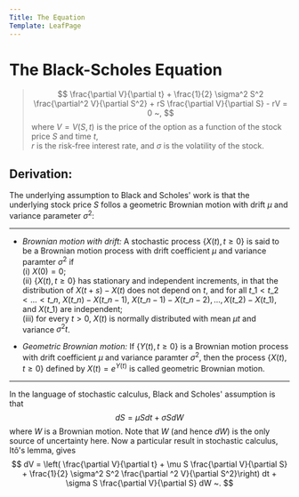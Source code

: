 ```yaml
---
Title: The Equation
Template: LeafPage
---
```


# The Black-Scholes Equation

> $$ \frac{\partial V}{\partial t} + \frac{1}{2} \sigma^2 S^2 \frac{\partial^2 V}{\partial S^2} + rS \frac{\partial V}{\partial S} - rV = 0 ~, $$
> where
> $V = V(S,t)$ is the price of the option as a function of the stock price $S$ and time $t$,  
> $r$ is the risk-free interest rate, and $\sigma$ is the volatility of the stock.

## Derivation:

The underlying assumption to Black and Scholes' work is that the underlying stock price $S$ follos a geometric Brownian motion with drift $\mu$ and variance parameter $\sigma^2$:

---

 - *Brownian motion with drift:* A stochastic process $\lbrace X(t), t \geqslant 0 \rbrace$ is said to be a Brownian motion process with drift coefficient $\mu$ and variance paramter $\sigma^2$ if  
(i) $X(0) = 0$;  
(ii) $\lbrace X(t), t \geqslant 0 \rbrace$ has stationary and independent increments, in that the distribution of $X(t+s) - X(t)$ does not depend on $t$, and for all $t\_1 < t\_2 < ... < t\_n$, $X(t\_n) - X(t\_{n-1})$, $X(t\_{n-1}) - X(t\_{n-2}), ..., X(t\_2) - X(t\_1)$, and $X(t\_1)$ are independent;  
(iii) for every $t > 0$, $X(t)$ is normally distributed with mean $\mu t$ and variance $\sigma^2 t$.

 - *Geometric Brownian motion:* If $\lbrace Y(t), t \geqslant 0 \rbrace$ is a Brownian motion process with drift coefficient $\mu$ and variance paramter $\sigma^2$, then the process $\lbrace X(t), t \geqslant 0 \rbrace$ defined by $X(t) = e^{Y(t)}$ is called geometric Brownian motion.

---

In the language of stochastic calculus, Black and Scholes' assumption is that
$$ dS = \mu S dt + \sigma S dW $$
where $W$ is a Brownian motion. Note that $W$ (and hence $dW$) is the only source of uncertainty here. Now a particular result in stochastic calculus, Itô's lemma, gives
$$ dV = \left( \frac{\partial V}{\partial t} + \mu S \frac{\partial V}{\partial S} + \frac{1}{2} \sigma^2 S^2 \frac{\partial ^2 V}{\partial S^2}\right) dt + \sigma S \frac{\partial V}{\partial S} dW ~. $$
